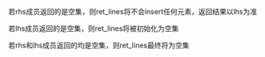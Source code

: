 若rhs成员返回的是空集，则ret_lines将不会insert任何元素，返回结果以lhs为准

若lhs成员返回的是空集，则ret_lines将被初始化为空集

若rhs和lhs成员返回的均是空集，则ret_lines最终将为空集